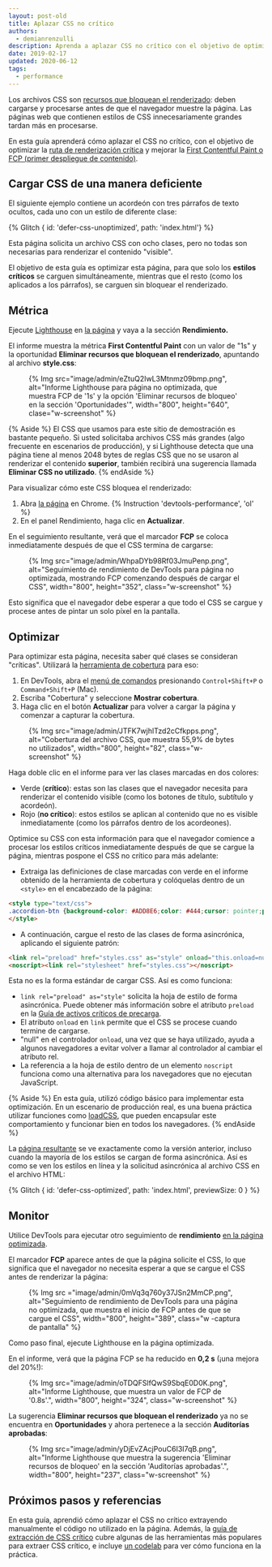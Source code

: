 ```yaml
---
layout: post-old
title: Aplazar CSS no crítico
authors:
  - demianrenzulli
description: Aprenda a aplazar CSS no crítico con el objetivo de optimizar la ruta de renderización crítica y mejorar el FCP (primera pintura de contenido).
date: 2019-02-17
updated: 2020-06-12
tags:
  - performance
---
```


Los archivos CSS son [recursos que bloquean el renderizado](https://developers.google.com/web/tools/lighthouse/audits/blocking-resources): deben cargarse y procesarse antes de que el navegador muestre la página. Las páginas web que contienen estilos de CSS innecesariamente grandes tardan más en procesarse.

En esta guía aprenderá cómo aplazar el CSS no crítico, con el objetivo de optimizar la [ruta de renderización crítica](https://developers.google.com/web/fundamentals/performance/critical-rendering-path/) y mejorar la [First Contentful Paint o FCP (primer despliegue de contenido)](/first-contentful-paint).

## Cargar CSS de una manera deficiente

El siguiente ejemplo contiene un acordeón con tres párrafos de texto ocultos, cada uno con un estilo de diferente clase:

{% Glitch { id: 'defer-css-unoptimized', path: 'index.html'} %}

Esta página solicita un archivo CSS con ocho clases, pero no todas son necesarias para renderizar el contenido "visible".

El objetivo de esta guía es optimizar esta página, para que solo los **estilos críticos** se carguen simultáneamente, mientras que el resto (como los aplicados a los párrafos), se carguen sin bloquear el renderizado.

## Métrica

Ejecute [Lighthouse](/discover-performance-opportunities-with-lighthouse/#run-lighthouse-from-chrome-devtools) en [la página](https://defer-css-unoptimized.glitch.me/) y vaya a la sección **Rendimiento.**

El informe muestra la métrica **First Contentful Paint** con un valor de "1s" y la oportunidad **Eliminar recursos que bloquean el renderizado**, apuntando al archivo **style.css**:

<figure class="w-figure">{% Img src="image/admin/eZtuQ2IwL3Mtnmz09bmp.png", alt="Informe Lighthouse para página no optimizada, que muestra FCP de '1s' y la opción 'Eliminar recursos de bloqueo' en la sección 'Oportunidades'", width="800", height="640", clase="w-screenshot" %}</figure>

{% Aside %} El CSS que usamos para este sitio de demostración es bastante pequeño. Si usted solicitaba archivos CSS más grandes (algo frecuente en escenarios de producción), y si Lighthouse detecta que una página tiene al menos 2048 bytes de reglas CSS que no se usaron al renderizar el contenido **superior**, también recibirá una sugerencia llamada **Eliminar CSS no utilizado**. {% endAside %}

Para visualizar cómo este CSS bloquea el renderizado:

1. Abra [la página](https://defer-css-unoptimized.glitch.me/) en Chrome.
{% Instruction 'devtools-performance', 'ol' %}
1. En el panel Rendimiento, haga clic en **Actualizar**.

En el seguimiento resultante, verá que el marcador **FCP** se coloca inmediatamente después de que el CSS termina de cargarse:

<figure>{% Img src="image/admin/WhpaDYb98Rf03JmuPenp.png", alt="Seguimiento de rendimiento de DevTools para página no optimizada, mostrando FCP comenzando después de cargar el CSS", width="800", height="352", class="w-screenshot" %}</figure>

Esto significa que el navegador debe esperar a que todo el CSS se cargue y procese antes de pintar un solo píxel en la pantalla.

## Optimizar

Para optimizar esta página, necesita saber qué clases se consideran "críticas". Utilizará la [herramienta de cobertura](https://developer.chrome.com/docs/devtools/css/reference/#coverage) para eso:

1. En DevTools, abra el [menú de comandos](https://developers.google.com/web/tools/chrome-devtools/command-menu) presionando `Control+Shift+P` o `Command+Shift+P` (Mac).
2. Escriba "Cobertura" y seleccione **Mostrar cobertura**.
3. Haga clic en el botón **Actualizar** para volver a cargar la página y comenzar a capturar la cobertura.

<figure class="w-figure">{% Img src="image/admin/JTFK7wjhlTzd2cCfkpps.png", alt="Cobertura del archivo CSS, que muestra 55,9% de bytes no utilizados", width="800", height="82", class="w-screenshot" %}</figure>

Haga doble clic en el informe para ver las clases marcadas en dos colores:

- Verde (**crítico**): estas son las clases que el navegador necesita para renderizar el contenido visible (como los botones de título, subtítulo y acordeón).
- Rojo (**no crítico**): estos estilos se aplican al contenido que no es visible inmediatamente (como los párrafos dentro de los acordeones).

Optimice su CSS con esta información para que el navegador comience a procesar los estilos críticos inmediatamente después de que se cargue la página, mientras pospone el CSS no crítico para más adelante:

- Extraiga las definiciones de clase marcadas con verde en el informe obtenido de la herramienta de cobertura y colóquelas dentro de un `<style>` en el encabezado de la página:

```html
<style type="text/css">
.accordion-btn {background-color: #ADD8E6;color: #444;cursor: pointer;padding: 18px;width: 100%;border: none;text-align: left;outline: none;font-size: 15px;transition: 0.4s;}.container {padding: 0 18px;display: none;background-color: white;overflow: hidden;}h1 {word-spacing: 5px;color: blue;font-weight: bold;text-align: center;}
</style>
```

- A continuación, cargue el resto de las clases de forma asincrónica, aplicando el siguiente patrón:

```html
<link rel="preload" href="styles.css" as="style" onload="this.onload=null;this.rel='stylesheet'">
<noscript><link rel="stylesheet" href="styles.css"></noscript>
```

Esta no es la forma estándar de cargar CSS. Así es como funciona:

- `link rel="preload" as="style"` solicita la hoja de estilo de forma asincrónica. Puede obtener más información sobre el atributo `preload` en la [Guía de activos críticos de precarga](/preload-critical-assets).
- El atributo `onload` en `link` permite que el CSS se procese cuando termine de cargarse.
- "null" en el controlador `onload`, una vez que se haya utilizado, ayuda a algunos navegadores a evitar volver a llamar al controlador al cambiar el atributo rel.
- La referencia a la hoja de estilo dentro de un elemento `noscript` funciona como una alternativa para los navegadores que no ejecutan JavaScript.

{% Aside %} En esta guía, utilizó código básico para implementar esta optimización. En un escenario de producción real, es una buena práctica utilizar funciones como [loadCSS](https://github.com/filamentgroup/loadCSS/blob/master/README.md), que pueden encapsular este comportamiento y funcionar bien en todos los navegadores. {% endAside %}

La [página resultante](https://defer-css-optimized.glitch.me/) se ve exactamente como la versión anterior, incluso cuando la mayoría de los estilos se cargan de forma asincrónica. Así es como se ven los estilos en línea y la solicitud asincrónica al archivo CSS en el archivo HTML:

<!-- Copy and Paste Me -->

{% Glitch { id: 'defer-css-optimized', path: 'index.html', previewSize: 0 } %}

## Monitor

Utilice DevTools para ejecutar otro seguimiento de **rendimiento** [en la página optimizada](https://defer-css-optimized.glitch.me/).

El marcador **FCP** aparece antes de que la página solicite el CSS, lo que significa que el navegador no necesita esperar a que se cargue el CSS antes de renderizar la página:

<figure class="w-figure">{% Img src ="image/admin/0mVq3q760y37JSn2MmCP.png", alt="Seguimiento de rendimiento de DevTools para una página no optimizada, que muestra el inicio de FCP antes de que se cargue el CSS", width="800", height="389", class="w -captura de pantalla" %}</figure>

Como paso final, ejecute Lighthouse en la página optimizada.

En el informe, verá que la página FCP se ha reducido en **0,2 s** (¡una mejora del 20%!):

<figure class="w-figure">{% Img src="image/admin/oTDQFSlfQwS9SbqE0D0K.png", alt="Informe Lighthouse, que muestra un valor de FCP de '0.8s'.", width="800", height="324", class="w-screenshot" %}</figure>

La sugerencia **Eliminar recursos que bloquean el renderizado** ya no se encuentra en **Oportunidades** y ahora pertenece a la sección **Auditorías aprobadas**:

<figure class="w-figure">{% Img src="image/admin/yDjEvZAcjPouC6I3I7qB.png", alt="Informe Lighthouse que muestra la sugerencia 'Eliminar recursos de bloqueo' en la sección 'Auditorías aprobadas'.", width="800", height="237", class="w-screenshot" %}</figure>

## Próximos pasos y referencias

En esta guía, aprendió cómo aplazar el CSS no crítico extrayendo manualmente el código no utilizado en la página. Además, la [guía de extracción de CSS crítico](/extract-critical-css/) cubre algunas de las herramientas más populares para extraer CSS crítico, e incluye [un codelab](/codelab-extract-and-inline-critical-css/) para ver cómo funciona en la práctica.

